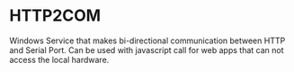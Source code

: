 HTTP2COM
========

Windows Service that makes bi-directional communication between HTTP and Serial Port. 
Can be used with javascript call for web apps that can not access the local hardware.

